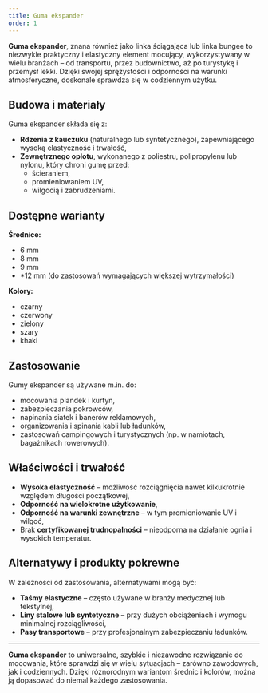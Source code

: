 ```yaml
---
title: Guma ekspander
order: 1
---
```


**Guma ekspander**, znana również jako linka ściągająca lub linka bungee to
niezwykle praktyczny i elastyczny element mocujący, wykorzystywany w wielu
branżach – od transportu, przez budownictwo, aż po turystykę i przemysł lekki.
Dzięki swojej sprężystości i odporności na warunki atmosferyczne, doskonale
sprawdza się w codziennym użytku.

## Budowa i materiały

Guma ekspander składa się z:

- **Rdzenia z kauczuku** (naturalnego lub syntetycznego), zapewniającego wysoką
  elastyczność i trwałość,
- **Zewnętrznego oplotu**, wykonanego z poliestru, polipropylenu lub nylonu,
  który chroni gumę przed:
  - ścieraniem,
  - promieniowaniem UV,
  - wilgocią i zabrudzeniami.

## Dostępne warianty

**Średnice:**

- 6 mm
- 8 mm
- 9 mm
- \*12 mm (do zastosowań wymagających większej wytrzymałości)

**Kolory:**

- czarny
- czerwony
- zielony
- szary
- khaki

## Zastosowanie

Gumy ekspander są używane m.in. do:

- mocowania plandek i kurtyn,
- zabezpieczania pokrowców,
- napinania siatek i banerów reklamowych,
- organizowania i spinania kabli lub ładunków,
- zastosowań campingowych i turystycznych (np. w namiotach, bagażnikach
  rowerowych).

## Właściwości i trwałość

- **Wysoka elastyczność** – możliwość rozciągnięcia nawet kilkukrotnie względem
  długości początkowej,
- **Odporność na wielokrotne użytkowanie**,
- **Odporność na warunki zewnętrzne** – w tym promieniowanie UV i wilgoć,
- Brak **certyfikowanej trudnopalności** – nieodporna na działanie ognia i
  wysokich temperatur.

## Alternatywy i produkty pokrewne

W zależności od zastosowania, alternatywami mogą być:

- **Taśmy elastyczne** – często używane w branży medycznej lub tekstylnej,
- **Liny stalowe lub syntetyczne** – przy dużych obciążeniach i wymogu
  minimalnej rozciągliwości,
- **Pasy transportowe** – przy profesjonalnym zabezpieczaniu ładunków.

---

**Guma ekspander** to uniwersalne, szybkie i niezawodne rozwiązanie do
mocowania, które sprawdzi się w wielu sytuacjach – zarówno zawodowych, jak i
codziennych. Dzięki różnorodnym wariantom średnic i kolorów, można ją dopasować
do niemal każdego zastosowania.
